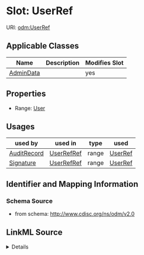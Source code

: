# Slot: UserRef

URI: [odm:UserRef](http://www.cdisc.org/ns/odm/v2.0/UserRef)



<!-- no inheritance hierarchy -->




## Applicable Classes

| Name | Description | Modifies Slot |
| --- | --- | --- |
[AdminData](AdminData.md) |  |  yes  |







## Properties

* Range: [User](User.md)

## Usages

| used by | used in | type | used |
| ---  | --- | --- | --- |
| [AuditRecord](AuditRecord.md) | [UserRefRef](UserRefRef.md) | range | [UserRef](UserRef.md) |
| [Signature](Signature.md) | [UserRefRef](UserRefRef.md) | range | [UserRef](UserRef.md) |






## Identifier and Mapping Information







### Schema Source


* from schema: http://www.cdisc.org/ns/odm/v2.0




## LinkML Source

<details>
```yaml
name: UserRef
from_schema: http://www.cdisc.org/ns/odm/v2.0
rank: 1000
alias: UserRef
domain_of:
- AdminData
range: User

```
</details>